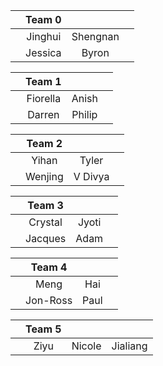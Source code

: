 |     | Team 0 |     |     |
|:----:|:---:|:---:|:---:| 
|  | Jinghui | Shengnan | |
|  | Jessica | Byron | |

|     | Team 1 |     |     |
|:----:|:---:|:---:|:---:| 
|  | Fiorella | Anish | |
|  | Darren | Philip | |

|     | Team 2 |     |     |
|:----:|:---:|:---:|:---:| 
|  | Yihan | Tyler | |
|  | Wenjing | V Divya | |

|     | Team 3 |     |     |
|:----:|:---:|:---:|:---:| 
|  | Crystal | Jyoti | |
|  | Jacques | Adam | |

|     | Team 4 |     |     |
|:----:|:---:|:---:|:---:| 
|  | Meng | Hai | |
|  | Jon-Ross | Paul | |

|     | Team 5 |     |     |
|:----:|:---:|:---:|:---:| 
|  | Ziyu | Nicole | Jialiang |
  
